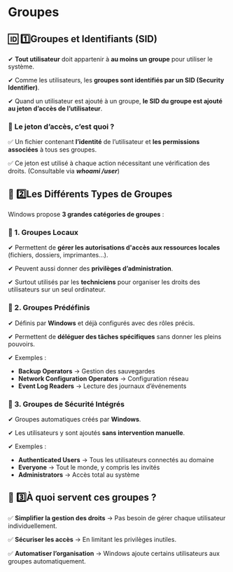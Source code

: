 # Groupes

## **🆔 1️⃣️Groupes et Identifiants (SID)**

✔ **Tout utilisateur** doit appartenir à **au moins un groupe** pour utiliser le système.

✔ Comme les utilisateurs, les **groupes sont identifiés par un SID (Security Identifier)**.

✔ Quand un utilisateur est ajouté à un groupe, **le SID du groupe est ajouté au jeton d’accès de l’utilisateur**.

### 🔹 **Le jeton d’accès**, c’est quoi ?

✅ Un fichier contenant **l’identité** de l’utilisateur et **les permissions associées** à tous ses groupes.

✅ Ce jeton est utilisé à chaque action nécessitant une vérification des droits. (Consultable via ***whoami /user***)



## **📂 2️⃣️Les Différents Types de Groupes**

Windows propose **3 grandes catégories de groupes** :

### **🔹 1. Groupes Locaux**

✔ Permettent de **gérer les autorisations d'accès aux ressources locales** (fichiers, dossiers, imprimantes…).

✔ Peuvent aussi donner des **privilèges d’administration**.

✔ Surtout utilisés par les **techniciens** pour organiser les droits des utilisateurs sur un seul ordinateur.


### **🔹 2. Groupes Prédéfinis**

✔ Définis par **Windows** et déjà configurés avec des rôles précis.

✔ Permettent de **déléguer des tâches spécifiques** sans donner les pleins pouvoirs.

✔ Exemples :

- **Backup Operators** → Gestion des sauvegardes
- **Network Configuration Operators** → Configuration réseau
- **Event Log Readers** → Lecture des journaux d’événements


### **🔹 3. Groupes de Sécurité Intégrés**

✔ Groupes automatiques créés par **Windows**.

✔ Les utilisateurs y sont ajoutés **sans intervention manuelle**.

✔ Exemples :

- **Authenticated Users** → Tous les utilisateurs connectés au domaine
- **Everyone** → Tout le monde, y compris les invités
- **Administrators** → Accès total au système



## **🎯 3️⃣️À quoi servent ces groupes ?**

✅ **Simplifier la gestion des droits** → Pas besoin de gérer chaque utilisateur individuellement.

✅ **Sécuriser les accès** → En limitant les privilèges inutiles.

✅ **Automatiser l’organisation** → Windows ajoute certains utilisateurs aux groupes automatiquement.

